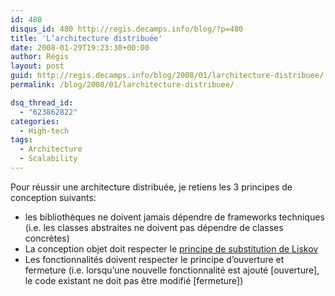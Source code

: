```yaml
---
id: 480
disqus_id: 480 http://regis.decamps.info/blog/?p=480
title: 'L’architecture distribuée'
date: 2008-01-29T19:23:30+00:00
author: Régis
layout: post
guid: http://regis.decamps.info/blog/2008/01/larchitecture-distribuee/
permalink: /blog/2008/01/larchitecture-distribuee/

dsq_thread_id:
  - "623862822"
categories:
  - High-tech
tags:
  - Architecture
  - Scalability
---
```

Pour réussir une architecture distribuée, je retiens les 3 principes de conception suivants:

  * les bibliothèques ne doivent jamais dépendre de frameworks techniques (i.e. les classes abstraites ne doivent pas dépendre de classes concrètes)
  * La conception objet doit respecter le [principe de substitution de Liskov](http://blog.emmanueldeloget.com/index.php/2006/10/12/18-le-principe-de-substitution-de-liskov)
  * Les fonctionnalités doivent respecter le principe d’ouverture et fermeture (i.e. lorsqu’une nouvelle fonctionnalité est ajouté [ouverture], le code existant ne doit pas être modifié [fermeture])
